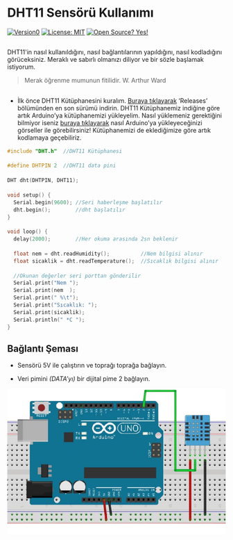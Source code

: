 # DHT11 Sensörü Kullanımı
[![Version0](https://api.travis-ci.org/dwyl/esta.svg?branch=master&status=passed)](https://github.com/yunusemreaydinli/DHT11) 
[![License: MIT](https://img.shields.io/badge/License-MIT-green.svg)](https://opensource.org/licenses/MIT)
[![Open Source? Yes!](https://badgen.net/badge/Open%20Source%20%3F/Yes%21/blue?icon=github)](https://github.com/yunusemreaydinli/DHT11/)
##

DHT11'in nasıl kullanıldığını, nasıl bağlantılarının yapıldığını, nasıl kodladığını görüceksiniz. Meraklı ve sabırlı olmanızı diliyor ve bir sözle başlamak istiyorum.

> Merak öğrenme mumunun fitilidir. W. Arthur Ward

## 
- İlk önce DHT11 Kütüphanesini kuralım. [Buraya tıklayarak](https://www.arduino.cc/reference/en/libraries/dht-sensor-library/) ‘Releases’ bölümünden en son sürümü indirin. 
DHT11 Kütüphanemiz indiğine göre artık Arduino’ya kütüphanemizi yükleyelim.
Nasıl yüklemeniz gerektiğini bilmiyor iseniz [buraya tıklayarak](https://www.robimek.com/arduinoya-kutuphane-nasil-eklenir/) nasıl Arduino’ya yükleyeceğinizi görseller ile görebilirsiniz!
Kütüphanemizi de eklediğimize göre artık kodlamaya geçebiliriz.

```c
#include "DHT.h"  //DHT11 Kütüphanesi

#define DHTPIN 2  //DHT11 data pini

DHT dht(DHTPIN, DHT11);

void setup() {
  Serial.begin(9600); //Seri haberleşme başlatılır
  dht.begin();        //dht başlatılır
}

void loop() {
  delay(2000);        //Her okuma arasında 2sn beklenir

  float nem = dht.readHumidity();          //Nem bilgisi alınır
  float sicaklik = dht.readTemperature();  //Sıcaklık bilgisi alınır

  //Okunan değerler seri porttan gönderilir
  Serial.print("Nem ");
  Serial.print(nem  );
  Serial.print(" %\t");
  Serial.print("Sıcaklık: ");
  Serial.print(sicaklik);
  Serial.println(" *C ");
}
```
## Bağlantı Şeması

- Sensörü 5V ile çalıştırın ve toprağı toprağa bağlayın.

- Veri pimini _(DATA’yı)_ bir dijital pime 2 bağlayın.

![sema](https://github.com/yunusemreaydinli/DHT11/blob/main/sema.png)

